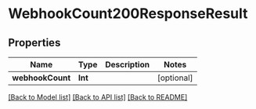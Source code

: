 # WebhookCount200ResponseResult

## Properties
Name | Type | Description | Notes
------------ | ------------- | ------------- | -------------
**webhookCount** | **Int** |  | [optional] 

[[Back to Model list]](../README.md#documentation-for-models) [[Back to API list]](../README.md#documentation-for-api-endpoints) [[Back to README]](../README.md)


